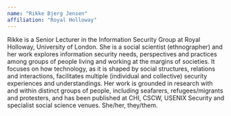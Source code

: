 ```yaml
---
name: "Rikke Bjerg Jensen"
affiliation: "Royal Holloway"
---
```


Rikke is a Senior Lecturer in the Information Security Group at Royal Holloway, University of London. She is a social scientist (ethnographer) and her work explores information security needs, perspectives and practices among groups of people living and working at the margins of societies. It focuses on how technology, as it is shaped by social structures, relations and interactions, facilitates multiple (individual and collective) security experiences and understandings. Her work is grounded in research with and within distinct groups of people, including seafarers, refugees/migrants and protesters, and has been published at CHI, CSCW, USENIX Security and specialist social science venues. She/her, they/them.
